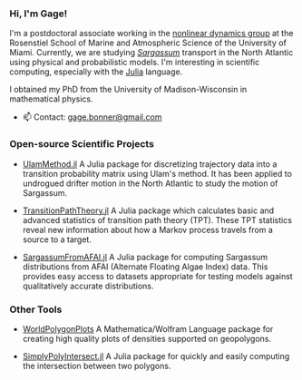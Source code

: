 ### Hi, I'm Gage!

I'm a postdoctoral associate working in the [nonlinear dynamics group](https://nonlinear.earth.miami.edu/people/index.html) at the Rosenstiel School of Marine and Atmospheric Science of the University of Miami. Currently, we are studying [_Sargassum_](https://oceanexplorer.noaa.gov/facts/sargassum.html) transport in the North Atlantic using physical and probabilistic models. I'm interesting in scientific computing, especially with the [Julia](https://julialang.org/) language.

I obtained my PhD from the University of Madison-Wisconsin in mathematical physics.

- 📫 Contact: gage.bonner@gmail.com

### Open-source Scientific Projects

- [UlamMethod.jl](https://github.com/70Gage70/UlamMethod.jl) A Julia package for discretizing trajectory data into a transition probability matrix using Ulam's method. It has been applied to undrogued drifter motion in the North Atlantic to study the motion of Sargassum.

- [TransitionPathTheory.jl](https://github.com/70Gage70/TransitionPathTheory.jl) A Julia package which calculates basic and advanced statistics of transition path theory (TPT). These TPT statistics reveal new information about how a Markov process travels from a source to a target.

- [SargassumFromAFAI.jl](https://github.com/70Gage70/SargassumFromAFAI.jl) A Julia package for computing Sargassum distributions from AFAI (Alternate Floating Algae Index) data. This provides easy access to datasets appropriate for testing models against qualitatively accurate distributions.

### Other Tools

- [WorldPolygonPlots](https://github.com/70Gage70/WorldPolygonPlots) A Mathematica/Wolfram Language package for creating high quality plots of densities supported on geopolygons.

- [SimplyPolyIntersect.jl](https://github.com/70Gage70/SimplePolyIntersect.jl) A Julia package for quickly and easily computing the intersection between two polygons. 


<!--
**70Gage70/70Gage70** is a ✨ _special_ ✨ repository because its `README.md` (this file) appears on your GitHub profile.

Here are some ideas to get you started:

- 🔭 I’m currently working on ...
- 🌱 I’m currently learning ...
- 👯 I’m looking to collaborate on ...
- 🤔 I’m looking for help with ...
- 💬 Ask me about ...
- 📫 How to reach me: ...
- 😄 Pronouns: ...
- ⚡ Fun fact: ...
-->
